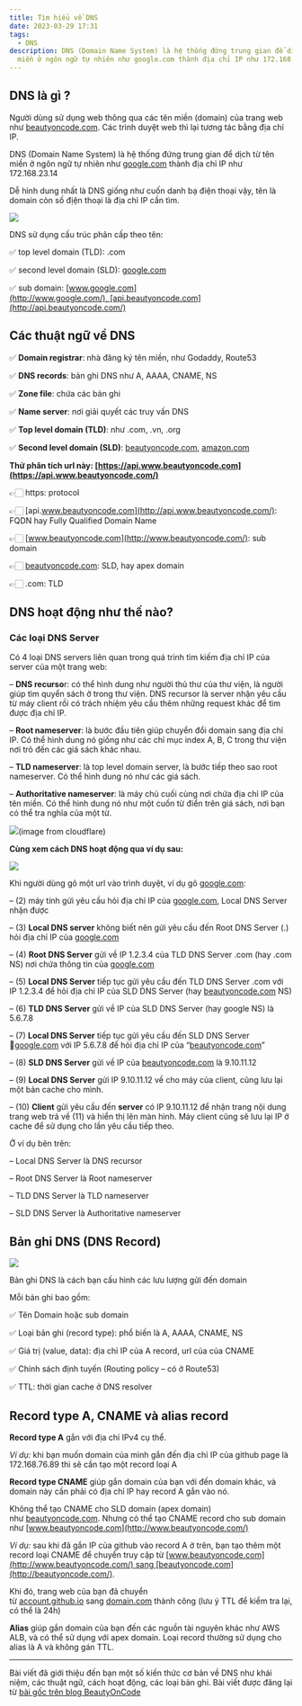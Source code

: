 ```yaml
---
title: Tìm hiểu về DNS
date: 2023-03-29 17:31
tags:
  - DNS
description: DNS (Domain Name System) là hệ thống đứng trung gian để dịch từ tên
  miền ở ngôn ngữ tự nhiên như google.com thành địa chỉ IP như 172.168.23.14
---
```

## DNS là gì ?

Người dùng sử dụng web thông qua các tên miền (domain) của trang web như [beautyoncode.com](http://beautyoncode.com/). Các trình duyệt web thì lại tương tác bằng địa chỉ IP.

DNS (Domain Name System) là hệ thống đứng trung gian để dịch từ tên miền ở ngôn ngữ tự nhiên như [google.com](http://google.com/) thành địa chỉ IP như 172.168.23.14

Dễ hình dung nhất là DNS giống như cuốn danh bạ điện thoại vậy, tên là domain còn số địện thoại là địa chỉ IP cần tìm.

![](https://i0.wp.com/beautyoncode.com/wp-content/uploads/2023/03/what_is_dns.png)

DNS sử dụng cấu trúc phân cấp theo tên:

✅ top level domain (TLD): .com

✅ second level domain (SLD): [google.com](http://google.com/)

✅ sub domain: [www.google.com](http://www.google.com/), [api.beautyoncode.com](http://api.beautyoncode.com/)

## Các thuật ngữ về DNS

✅ **Domain registrar**: nhà đăng ký tên miền, như Godaddy, Route53

✅ **DNS records**: bản ghi DNS như A, AAAA, CNAME, NS

✅ **Zone file**: chứa các bản ghi

✅ **Name server**: nơi giải quyết các truy vấn DNS

✅ **Top level domain (TLD)**: như .com, .vn, .org

✅ **Second level domain (SLD)**: [beautyoncode.com](http://beautyoncode.com/), [amazon.com](http://amazon.com/)

**Thử phân tích url này: [https://api.www.beautyoncode.com](https://api.www.beautyoncode.com/)**

👉🏻 https: protocol

👉🏻 [api.www.beautyoncode.com](http://api.www.beautyoncode.com/): FQDN hay Fully Qualified Domain Name

👉🏻 [www.beautyoncode.com](http://www.beautyoncode.com/): sub domain

👉🏻 [beautyoncode.com](http://beautyoncode.com/): SLD, hay apex domain

👉🏻 .com: TLD

## DNS hoạt động như thế nào?

### Các loại DNS Server

Có 4 loại DNS servers liên quan trong quá trình tìm kiếm địa chỉ IP của server của một trang web:

– **DNS recurso**r: có thể hình dung như người thủ thư của thư viện, là người giúp tìm quyển sách ở trong thư viện. DNS recursor là server nhận yêu cầu từ máy client rồi có trách nhiệm yêu cầu thêm những request khác để tìm được địa chỉ IP.

– **Root nameserver**: là bước đầu tiên giúp chuyển đổi domain sang địa chỉ IP. Có thể hình dung nó giống như các chỉ mục index A, B, C trong thư viện nơi trỏ đến các giá sách khác nhau.

– **TLD nameserver**: là top level domain server, là bước tiếp theo sao root nameserver. Có thể hình dung nó như các giá sách.

– **Authoritative nameserver**: là máy chủ cuối cùng nơi chứa địa chỉ IP của tên miền. Có thể hình dung nó như một cuốn từ điển trên giá sách, nơi bạn có thể tra nghĩa của một từ.

![](https://i0.wp.com/beautyoncode.com/wp-content/uploads/2023/03/dns_record_request_sequence_recursive_resolver.png)(image from cloudflare)

**Cùng xem cách DNS hoạt động qua ví dụ sau:**

![](https://i0.wp.com/beautyoncode.com/wp-content/uploads/2023/03/dns-how-to-work.png)

Khi người dùng gõ một url vào trình duyệt, ví dụ gõ [google.com](http://google.com/):

– (2) máy tính gửi yêu cầu hỏi địa chỉ IP của [google.com](http://google.com/), Local DNS Server nhận được

– (3) **Local DNS server** không biết nên gửi yêu cầu đến Root DNS Server (.) hỏi địa chỉ IP của [google.com](http://google.com/)

– (4) **Root DNS Server** gửi về IP 1.2.3.4 của TLD DNS Server .com (hay .com NS) nơi chứa thông tin của [google.com](http://google.com/)

– (5) **Local DNS Server** tiếp tục gửi yêu cầu đến TLD DNS Server .com với IP 1.2.3.4 để hỏi địa chỉ IP của SLD DNS Server (hay [beautyoncode.com](http://beautyoncode.com/) NS)

– (6) **TLD DNS Server** gửi về IP của SLD DNS Server (hay google NS) là 5.6.7.8

– (7) **Local DNS Server** tiếp tục gửi yêu cầu đến SLD DNS Server [google.com](http://google.com/) với IP 5.6.7.8 để hỏi địa chỉ IP của “[beautyoncode.com](http://beautyoncode.com/)”

– (8) **SLD DNS Server** gửi về IP của [beautyoncode.com](http://beautyoncode.com/) là 9.10.11.12

– (9) **Local DNS Server** gửi IP 9.10.11.12 về cho máy của client, cũng lưu lại một bản cache cho mình.

– (10) **Client** gửi yêu cầu đến **server** có IP 9.10.11.12 để nhận trang nội dung trang web trả về (11) và hiển thị lên màn hình. Máy client cũng sẽ lưu lại IP ở cache để sử dụng cho lần yêu cầu tiếp theo.

Ở ví dụ bên trên:

– Local DNS Server là DNS recursor

– Root DNS Server là Root nameserver

– TLD DNS Server là TLD nameserver

– SLD DNS Server là Authoritative nameserver

## Bản ghi DNS (DNS Record)

![](https://i0.wp.com/beautyoncode.com/wp-content/uploads/2023/03/record-dns.png)

Bản ghi DNS là cách bạn cấu hình các lưu lượng gửi đến domain

Mỗi bản ghi bao gồm:

✅ Tên Domain hoặc sub domain

✅ Loại bản ghi (record type): phổ biến là A, AAAA, CNAME, NS

✅ Giá trị (value, data): địa chỉ IP của A record, url của của CNAME

✅ Chính sách định tuyến (Routing policy – có ở Route53)

✅ TTL: thời gian cache ở DNS resolver

## Record type A, CNAME và alias record

**Record type A** gắn với địa chỉ IPv4 cụ thể.

*Ví dụ:* khi bạn muốn domain của mình gắn đến địa chỉ IP của github page là 172.168.76.89 thì sẽ cần tạo một record loại A

**Record type CNAME** giúp gắn domain của bạn với đến domain khác, và domain này cần phải có địa chỉ IP hay record A gắn vào nó.

Không thể tạo CNAME cho SLD domain (apex domain) như [beautyoncode.com](http://beautyoncode.com/). Nhưng có thể tạo CNAME record cho sub domain như [www.beautyoncode.com](http://www.beautyoncode.com/)

*Ví dụ:* sau khi đã gắn IP của github vào record A ở trên, bạn tạo thêm một record loại CNAME để chuyển truy cập từ [www.beautyoncode.com](http://www.beautyoncode.com/) sang [beautyoncode.com](http://beautyoncode.com/).

Khi đó, trang web của bạn đã chuyển từ [account.github.io](http://account.github.io/) sang [domain.com](http://domain.com/) thành công (lưu ý TTL để kiểm tra lại, có thể là 24h)

**Alias** giúp gắn domain của bạn đến các nguồn tài nguyên khác như AWS ALB, và có thể sử dụng với apex domain. Loại record thường sử dụng cho alias là A và không gán TTL.

- - -

Bài viết đã giới thiệu đến bạn một số kiến thức cơ bản về DNS như khái niệm, các thuật ngữ, cách hoạt động, các loại bản ghi. Bài viết được đăng lại từ [bài gốc trên blog BeautyOnCode](https://beautyoncode.com/tim-hieu-ve-dns/)